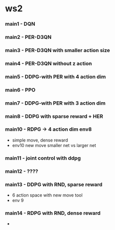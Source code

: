 # ws2
### main1 - DQN
### main2 - PER-D3QN
### main3 - PER-D3QN with smaller action size
### main4 - PER-D3QN without z action
### main5 - DDPG-with PER with 4 action dim
### main6 - PPO
### main7 - DDPG-with PER with 3 action dim 
### main8 - DDPG with sparse reward + HER
### main10 - RDPG -> 4 action dim env8 
* simple move, dense reward
* env10 new move
    smaller net vs larger net
### main11 - joint control with ddpg
### main12 - ????
### main13 - DDPG with RND, sparse reward
* 6 action space with new move tool
* env 9
### main14 - RDPG with RND, dense reward
*
